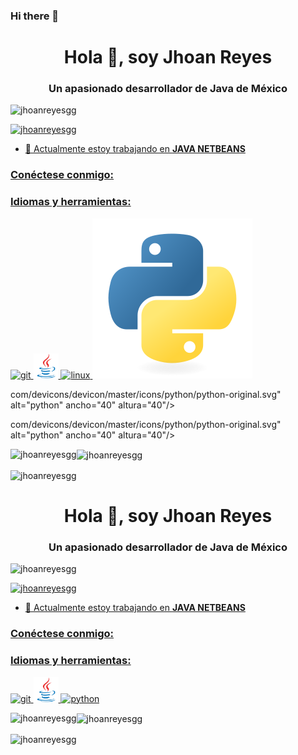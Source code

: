 ### Hi there 👋

<!--
**JhoanReyesgg/jhoanreyesgg** is a ✨ _special_ ✨ repository because its `README.md` (this file) appears on your GitHub profile.

Here are some ideas to get you started:

- 🔭 I’m currently working on ...
- 🌱 I’m currently learning ...
- 👯 I’m looking to collaborate on ...
- 🤔 I’m looking for help with ...
- 💬 Ask me about ...
- 📫 How to reach me: ...
- 😄 Pronouns: ...
- ⚡ Fun fact: ...
-->
<h1 align="center">Hola 👋, soy Jhoan Reyes</h1>
<h3 align="center">Un apasionado desarrollador de Java de México</h3>

<p align="left"> <img src= "https://komarev.com/ghpvc/?username=jhoanreyesgg&label=Profile%20views&color=0e75b6&style=flat" alt="jhoanreyesgg" /> </p>

<p align="left"> <a href="https: //github.com/ryo-ma/github-profile-trofeo"><img src="https://github-perfil-trofeo.vercel.app/?username=jhoanreyesgg" alt="jhoanreyesgg" /></ a> </p>

- 🔭 Actualmente estoy trabajando en **JAVA NETBEANS**

<h3 align="left">Conéctese conmigo:</h3>
<p align="left">
</p>

<h3 align="left">Idiomas y herramientas:</h3>
<p align="left"> <a href="https://git-scm.com/" target="_blank" rel="noreferrer"> <img src="https://www.vectorlogo.zone/ logos/git-scm/git-scm-icon.svg" alt="git" width="40" height="40"/> </a> <a href="https://www.java.com" target="_blank" rel="noreferrer"> <img src="https://raw.githubusercontent.com/devicons/devicon/master/icons/java/java-original.svg" alt="java" width=" 40" height="40"/> </a> <a href="https://www.linux.org/" target="_blank" rel="noreferrer"> <img src="https://raw .githubusercontent.com/devicons/devicon/master/icons/linux/linux-original.svg" alt="linux" width="40" height="40"/> </a> <a href="https://www. python.org" target="_blank" rel="noreferrer"> <img src="https://raw.githubusercontent.com/devicons/devicon/master/icons/python/python-original.svg" alt="python " ancho="40" altura="40"/> </a> </p>com/devicons/devicon/master/icons/python/python-original.svg" alt="python" ancho="40" altura="40"/> </a> </p>com/devicons/devicon/master/icons/python/python-original.svg" alt="python" ancho="40" altura="40"/> </a> </p>

<p><img align="left" src="https://github-readme-stats.vercel.app/api/top-langs?username=jhoanreyesgg&show_icons=true&locale=en&layout=compact" alt="jhoanreyesgg" /> </p>

<p> <img align="center" src="https://github-readme-stats.vercel.app/api?username=jhoanreyesgg&show_icons=true&locale=en" alt="jhoanreyesgg" /> </p>

<p><img align="center" src="https://github-readme-streak-stats.herokuapp.com/?user=jhoanreyesgg&" alt="jhoanreyesgg" /></p><h1 align="center">Hola 👋, soy Jhoan Reyes</h1>
<h3 align="center">Un apasionado desarrollador de Java de México</h3>

<p align="left"> <img src= "https://komarev.com/ghpvc/?username=jhoanreyesgg&label=Profile%20views&color=0e75b6&style=flat" alt="jhoanreyesgg" /> </p>

<p align="left"> <a href="https: //github.com/ryo-ma/github-profile-trofeo"><img src="https://github-perfil-trofeo.vercel.app/?username=jhoanreyesgg" alt="jhoanreyesgg" /></ a> </p>

- 🔭 Actualmente estoy trabajando en **JAVA NETBEANS**

<h3 align="left">Conéctese conmigo:</h3>
<p align="left">
</p>

<h3 align="left">Idiomas y herramientas:</h3>
<p align="left"> <a href="https://git-scm.com/" target="_blank" rel="noreferrer"> <img src="https://www.vectorlogo.zone/ logos/git-scm/git-scm-icon.svg" alt="git" width="40" height="40"/> </a> <a href="https://www.java.com" target="_blank" rel="noreferrer"> <img src="https://raw.githubusercontent.com/devicons/devicon/master/icons/java/java-original.svg" alt="java" width=" 40" height="40"/> </a> <a href="https://www.python.org" target="_blank" rel="noreferrer"> <img src="https://raw. githubusercontent.com/devicons/devicon/master/icons/python/python-original.svg" alt="python" ancho="40" altura="40"/> </a> </p>

<p><img align="left" src="https://github-readme-stats.vercel.app/api/top-langs?username=jhoanreyesgg&show_icons=true&locale=en&layout=compact" alt="jhoanreyesgg" /> </p>

<p> <img align="center" src="https://github-readme-stats.vercel.app/api?username=jhoanreyesgg&show_icons=true&locale=en" alt="jhoanreyesgg" /> </p>

<p><img align="center" src="https://github-readme-streak-stats.herokuapp.com/?user=jhoanreyesgg&" alt="jhoanreyesgg" /></p>

